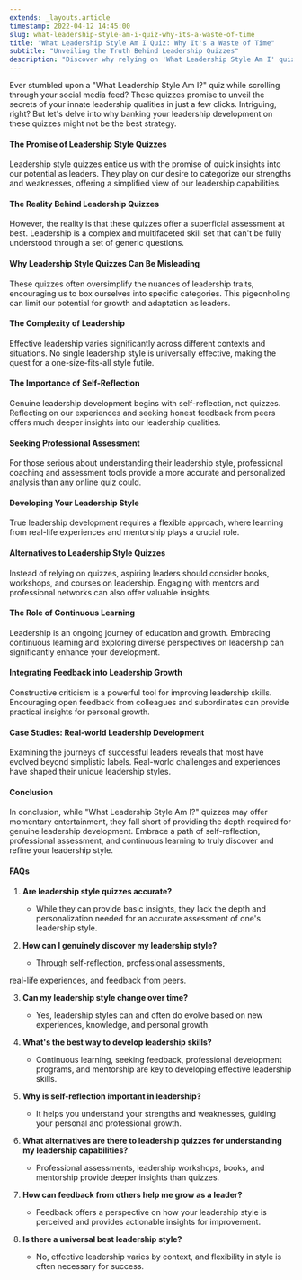 ```yaml
---
extends: _layouts.article
timestamp: 2022-04-12 14:45:00
slug: what-leadership-style-am-i-quiz-why-its-a-waste-of-time
title: "What Leadership Style Am I Quiz: Why It's a Waste of Time"
subtitle: "Unveiling the Truth Behind Leadership Quizzes"
description: "Discover why relying on 'What Leadership Style Am I' quizzes for personal development falls short and explore effective alternatives for genuine leadership growth."
---
```



Ever stumbled upon a "What Leadership Style Am I?" quiz while scrolling through your social media feed? These quizzes promise to unveil the secrets of your innate leadership qualities in just a few clicks. Intriguing, right? But let's delve into why banking your leadership development on these quizzes might not be the best strategy.

#### The Promise of Leadership Style Quizzes

Leadership style quizzes entice us with the promise of quick insights into our potential as leaders. They play on our desire to categorize our strengths and weaknesses, offering a simplified view of our leadership capabilities.

#### The Reality Behind Leadership Quizzes

However, the reality is that these quizzes offer a superficial assessment at best. Leadership is a complex and multifaceted skill set that can't be fully understood through a set of generic questions.

#### Why Leadership Style Quizzes Can Be Misleading

These quizzes often oversimplify the nuances of leadership traits, encouraging us to box ourselves into specific categories. This pigeonholing can limit our potential for growth and adaptation as leaders.

#### The Complexity of Leadership

Effective leadership varies significantly across different contexts and situations. No single leadership style is universally effective, making the quest for a one-size-fits-all style futile.

#### The Importance of Self-Reflection

Genuine leadership development begins with self-reflection, not quizzes. Reflecting on our experiences and seeking honest feedback from peers offers much deeper insights into our leadership qualities.

#### Seeking Professional Assessment

For those serious about understanding their leadership style, professional coaching and assessment tools provide a more accurate and personalized analysis than any online quiz could.

#### Developing Your Leadership Style

True leadership development requires a flexible approach, where learning from real-life experiences and mentorship plays a crucial role.

#### Alternatives to Leadership Style Quizzes

Instead of relying on quizzes, aspiring leaders should consider books, workshops, and courses on leadership. Engaging with mentors and professional networks can also offer valuable insights.

#### The Role of Continuous Learning

Leadership is an ongoing journey of education and growth. Embracing continuous learning and exploring diverse perspectives on leadership can significantly enhance your development.

#### Integrating Feedback into Leadership Growth

Constructive criticism is a powerful tool for improving leadership skills. Encouraging open feedback from colleagues and subordinates can provide practical insights for personal growth.

#### Case Studies: Real-world Leadership Development

Examining the journeys of successful leaders reveals that most have evolved beyond simplistic labels. Real-world challenges and experiences have shaped their unique leadership styles.

#### Conclusion

In conclusion, while "What Leadership Style Am I?" quizzes may offer momentary entertainment, they fall short of providing the depth required for genuine leadership development. Embrace a path of self-reflection, professional assessment, and continuous learning to truly discover and refine your leadership style.

#### FAQs

1. **Are leadership style quizzes accurate?**
   - While they can provide basic insights, they lack the depth and personalization needed for an accurate assessment of one's leadership style.

2. **How can I genuinely discover my leadership style?**
   - Through self-reflection, professional assessments,

 real-life experiences, and feedback from peers.

3. **Can my leadership style change over time?**
   - Yes, leadership styles can and often do evolve based on new experiences, knowledge, and personal growth.

4. **What's the best way to develop leadership skills?**
   - Continuous learning, seeking feedback, professional development programs, and mentorship are key to developing effective leadership skills.

5. **Why is self-reflection important in leadership?**
   - It helps you understand your strengths and weaknesses, guiding your personal and professional growth.

6. **What alternatives are there to leadership quizzes for understanding my leadership capabilities?**
   - Professional assessments, leadership workshops, books, and mentorship provide deeper insights than quizzes.

7. **How can feedback from others help me grow as a leader?**
   - Feedback offers a perspective on how your leadership style is perceived and provides actionable insights for improvement.

8. **Is there a universal best leadership style?**
   - No, effective leadership varies by context, and flexibility in style is often necessary for success.

